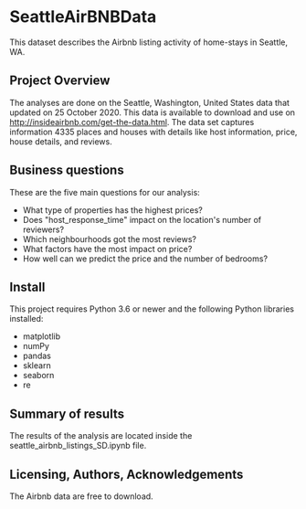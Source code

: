 # SeattleAirBNBData

This dataset describes the Airbnb listing activity of home-stays in Seattle, WA.

## Project Overview
The analyses are done on the Seattle, Washington, United States data that updated on 25 October 2020. This data is available to download and use on http://insideairbnb.com/get-the-data.html.
The data set captures information 4335 places and houses with details like host information, price, house details, and reviews.
 
## Business questions
These are the five main questions for our analysis:

- What type of properties has the highest prices?
- Does "host_response_time" impact on the location's number of reviewers?
- Which neighbourhoods got the most reviews?
- What factors have the most impact on price?
- How well can we predict the price and the number of bedrooms?
 
## Install
This project requires Python 3.6 or newer and the following Python libraries installed:
- matplotlib
- numPy
- pandas
- sklearn
- seaborn
- re

## Summary of results
The results of the analysis are located inside the seattle_airbnb_listings_SD.ipynb file.

## Licensing, Authors, Acknowledgements
The Airbnb data are free to download. 


